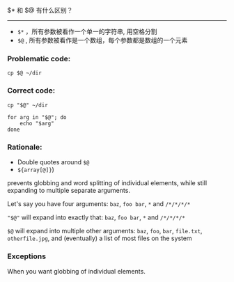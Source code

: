\$\* 和 \$@ 有什么区别？

---

- `$*` ，所有参数被看作一个单一的字符串, 用空格分割
- `$@` , 所有参数被看作是一个数组，每个参数都是数组的一个元素


### Problematic code:

```
cp $@ ~/dir
```

### Correct code:

```
cp "$@" ~/dir
```

```shell
for arg in "$@"; do
    echo "$arg"
done
```

### Rationale:

- Double quotes around `$@` 
- `${array[@]}`) 

prevents globbing and word splitting of individual elements, while still expanding to multiple separate arguments.

Let's say you have four arguments: `baz`, `foo bar`, `*` and `/*/*/*/*`

`"$@"` will expand into exactly that: `baz`, `foo bar`, `*` and `/*/*/*/*`

`$@` will expand into multiple other arguments: `baz`, `foo`, `bar`, `file.txt`, `otherfile.jpg`, and (eventually) a list of most files on the system

### Exceptions

When you want globbing of individual elements.
